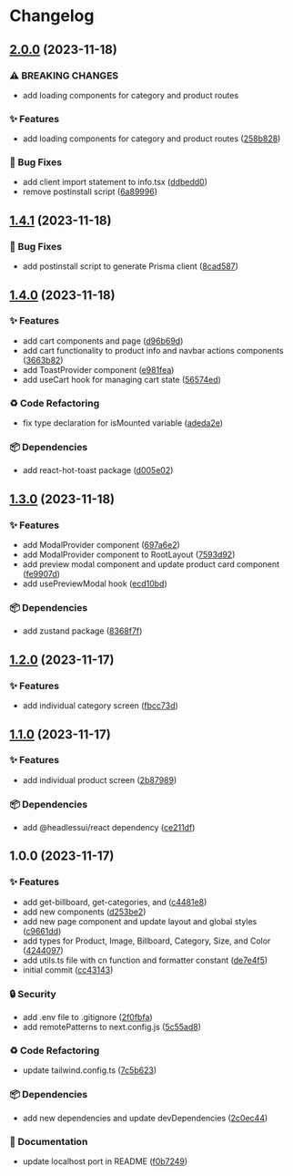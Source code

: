# Changelog

## [2.0.0](https://github.com/TheoEwzZer/ecommerce-store/compare/v1.4.1...v2.0.0) (2023-11-18)


### ⚠ BREAKING CHANGES

* add loading components for category and product routes

### ✨ Features

* add loading components for category and product routes ([258b828](https://github.com/TheoEwzZer/ecommerce-store/commit/258b828f33a4bd9784b0919c769423a86a17289f))


### 🐛 Bug Fixes

* add client import statement to info.tsx ([ddbedd0](https://github.com/TheoEwzZer/ecommerce-store/commit/ddbedd03a5a4212aaa4e73bf6487d3a5c101602f))
* remove postinstall script ([6a89996](https://github.com/TheoEwzZer/ecommerce-store/commit/6a899963bd6a12b226e37106507009bb82ddca66))

## [1.4.1](https://github.com/TheoEwzZer/ecommerce-store/compare/v1.4.0...v1.4.1) (2023-11-18)


### 🐛 Bug Fixes

* add postinstall script to generate Prisma client ([8cad587](https://github.com/TheoEwzZer/ecommerce-store/commit/8cad587649e768312af3b4916ff8e7a971e198d9))

## [1.4.0](https://github.com/TheoEwzZer/ecommerce-store/compare/v1.3.0...v1.4.0) (2023-11-18)


### ✨ Features

* add cart components and page ([d96b69d](https://github.com/TheoEwzZer/ecommerce-store/commit/d96b69d84abb271e28b346de7b57542fc4e08986))
* add cart functionality to product info and navbar actions components ([3663b82](https://github.com/TheoEwzZer/ecommerce-store/commit/3663b82854316d669934bb3da389f1278156ad4d))
* add ToastProvider component ([e981fea](https://github.com/TheoEwzZer/ecommerce-store/commit/e981fea99caaf7e38c1db915075fde739c76c354))
* add useCart hook for managing cart state ([56574ed](https://github.com/TheoEwzZer/ecommerce-store/commit/56574ed46bd32879121c560fe62bae064d5d7ea9))


### ♻️ Code Refactoring

* fix type declaration for isMounted variable ([adeda2e](https://github.com/TheoEwzZer/ecommerce-store/commit/adeda2e2f0c643d115c5e1ff8cf663189c6b9a5c))


### 📦 Dependencies

* add react-hot-toast package ([d005e02](https://github.com/TheoEwzZer/ecommerce-store/commit/d005e02c5c3ed88aa72d802cdf3434d41f84d18e))

## [1.3.0](https://github.com/TheoEwzZer/ecommerce-store/compare/v1.2.0...v1.3.0) (2023-11-18)


### ✨ Features

* add ModalProvider component ([697a6e2](https://github.com/TheoEwzZer/ecommerce-store/commit/697a6e2139a0b08e1362077bf5ec3462b865b0a2))
* add ModalProvider component to RootLayout ([7593d92](https://github.com/TheoEwzZer/ecommerce-store/commit/7593d92fc6f0ab02eee319c90bdc397846e2a5d1))
* add preview modal component and update product card component ([fe9907d](https://github.com/TheoEwzZer/ecommerce-store/commit/fe9907ddae4f380417d6a52ed65e4acad31d6bee))
* add usePreviewModal hook ([ecd10bd](https://github.com/TheoEwzZer/ecommerce-store/commit/ecd10bda4072ee1742fa470d6ecfb6ef45107282))


### 📦 Dependencies

* add zustand package ([8368f7f](https://github.com/TheoEwzZer/ecommerce-store/commit/8368f7f1183fa99a55ac60c1fc553f71e435d934))

## [1.2.0](https://github.com/TheoEwzZer/ecommerce-store/compare/v1.1.0...v1.2.0) (2023-11-17)


### ✨ Features

* add individual category screen ([fbcc73d](https://github.com/TheoEwzZer/ecommerce-store/commit/fbcc73d54d6d3f970b2180cc82cdd42b8b1ca156))

## [1.1.0](https://github.com/TheoEwzZer/ecommerce-store/compare/v1.0.0...v1.1.0) (2023-11-17)


### ✨ Features

* add individual product screen ([2b87989](https://github.com/TheoEwzZer/ecommerce-store/commit/2b879896c932d2542de84dead57ecc231c7bc9d3))


### 📦 Dependencies

* add @headlessui/react dependency ([ce211df](https://github.com/TheoEwzZer/ecommerce-store/commit/ce211df6bcfe702f7441ee6e73c6f5976af05321))

## 1.0.0 (2023-11-17)


### ✨ Features

* add get-billboard, get-categories, and ([c4481e8](https://github.com/TheoEwzZer/ecommerce-store/commit/c4481e85f33abe5b577688d0d8e943b488faee3e))
* add new components ([d253be2](https://github.com/TheoEwzZer/ecommerce-store/commit/d253be250ce9c2b86934f90a8cb1f72ca80cdb47))
* add new page component and update layout and global styles ([c9661dd](https://github.com/TheoEwzZer/ecommerce-store/commit/c9661dd95479ef4c6c66419b0e22167af4a269f0))
* add types for Product, Image, Billboard, Category, Size, and Color ([4244097](https://github.com/TheoEwzZer/ecommerce-store/commit/4244097b49e0a3c8667ffa32e460594b822f56ae))
* add utils.ts file with cn function and formatter constant ([de7e4f5](https://github.com/TheoEwzZer/ecommerce-store/commit/de7e4f576bdeddf23c17f5543e54119c12c31744))
* initial commit ([cc43143](https://github.com/TheoEwzZer/ecommerce-store/commit/cc4314372948ca9ef610f7a22a4727393b5531c2))


### 🔒️ Security

* add .env file to .gitignore ([2f0fbfa](https://github.com/TheoEwzZer/ecommerce-store/commit/2f0fbfac8852d4b321dc04c3cb108f212c7195f3))
* add remotePatterns to next.config.js ([5c55ad8](https://github.com/TheoEwzZer/ecommerce-store/commit/5c55ad850dadd195e420636a2b5e7c93d153cde8))


### ♻️ Code Refactoring

* update tailwind.config.ts ([7c5b623](https://github.com/TheoEwzZer/ecommerce-store/commit/7c5b6237d7d7e3b06dddd5b47894421996bad3ae))


### 📦 Dependencies

* add new dependencies and update devDependencies ([2c0ec44](https://github.com/TheoEwzZer/ecommerce-store/commit/2c0ec44df172c15929247ace5ef2c6d30ab9714b))


### 📝 Documentation

* update localhost port in README ([f0b7249](https://github.com/TheoEwzZer/ecommerce-store/commit/f0b72498c84d5d4422cb64c14ece943b10c504d7))
